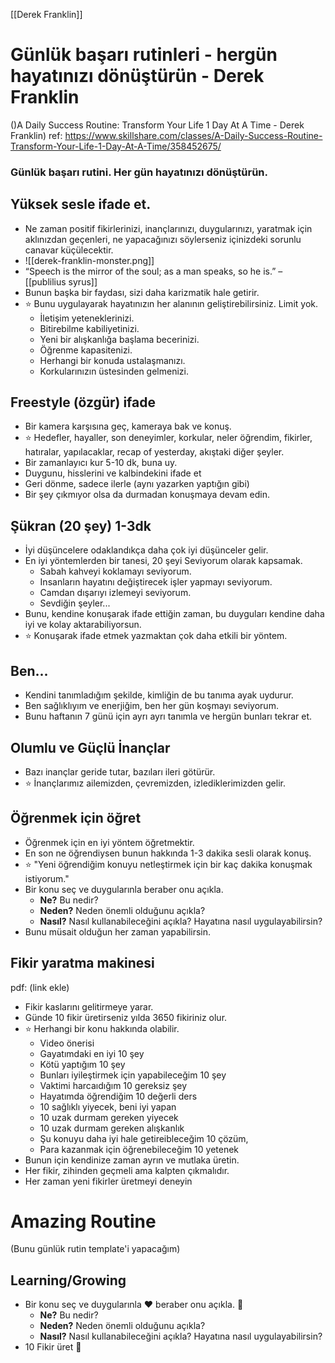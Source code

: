 [[Derek Franklin]]
# Günlük başarı rutinleri - hergün hayatınızı dönüştürün - Derek Franklin
()A Daily Success Routine: Transform Your Life 1 Day At A Time - Derek Franklin)
ref: https://www.skillshare.com/classes/A-Daily-Success-Routine-Transform-Your-Life-1-Day-At-A-Time/358452675/

### Günlük başarı rutini. Her gün hayatınızı dönüştürün.

## Yüksek sesle ifade et.
- Ne zaman positif fikirlerinizi, inançlarınızı, duygularınızı, yaratmak için aklınızdan geçenleri, ne yapacağınızı söylerseniz içinizdeki sorunlu canavar küçülecektir.
- ![[derek-franklin-monster.png]]
- “Speech is the mirror of the soul; as a man speaks, so he is.” – [[publilius syrus]]
- Bunun başka bir faydası, sizi daha karizmatik hale getirir.
- ⭐  Bunu uygulayarak hayatınızın her alanının geliştirebilirsiniz. Limit yok.
	- İletişim yeteneklerinizi.
	- Bitirebilme kabiliyetinizi.
	- Yeni bir alışkanlığa başlama becerinizi.
	- Öğrenme kapasitenizi.
	- Herhangi bir konuda ustalaşmanızı.
	- Korkularınızın üstesinden gelmenizi.
	
## Freestyle (özgür) ifade
- Bir kamera karşısına geç, kameraya bak ve konuş.
- ⭐  Hedefler, hayaller, son deneyimler, korkular, neler öğrendim, fikirler, hatıralar, yapılacaklar, recap of yesterday, akıştaki diğer şeyler.
- Bir zamanlayıcı kur 5-10 dk, buna uy.
- Duygunu, hisslerini ve kalbindekini ifade et
- Geri dönme, sadece ilerle (aynı yazarken yaptığın gibi)
- Bir şey çıkmıyor olsa da durmadan konuşmaya devam edin.

## Şükran (20 şey) 1-3dk
- İyi düşüncelere odaklandıkça daha çok iyi düşünceler gelir.
- En iyi yöntemlerden bir tanesi, 20 şeyi Seviyorum olarak kapsamak.
	- Sabah kahveyi koklamayı seviyorum.
	- Insanların hayatını değiştirecek işler yapmayı seviyorum.
	- Camdan dışarıyı izlemeyi seviyorum.
	- Sevdiğin şeyler...
- Bunu, kendine konuşarak ifade ettiğin zaman, bu duyguları kendine daha iyi ve kolay aktarabiliyorsun.
- ⭐  Konuşarak ifade etmek yazmaktan çok daha etkili bir yöntem.

## Ben...
- Kendini tanımladığım şekilde, kimliğin de bu tanıma ayak uydurur.
- Ben sağlıklıyım ve enerjiğim, ben her gün koşmayı seviyorum.
- Bunu haftanın 7 günü için ayrı ayrı tanımla ve hergün bunları tekrar et.

## Olumlu ve  Güçlü İnançlar
- Bazı inançlar geride tutar, bazıları ileri götürür.
- ⭐  İnançlarımız ailemizden, çevremizden, izlediklerimizden gelir.

## Öğrenmek için öğret
- Öğrenmek için en iyi yöntem öğretmektir.
- En son ne öğrendiysen bunun hakkında 1-3 dakika sesli olarak konuş.
- ⭐  "Yeni öğrendiğim konuyu netleştirmek için bir kaç dakika konuşmak istiyorum."
- Bir konu seç ve duygularınla beraber onu açıkla.
	- **Ne?** Bu nedir?
	- **Neden?** Neden önemli olduğunu açıkla? 
	- **Nasıl?** Nasıl kullanabileceğini açıkla? Hayatına nasıl uygulayabilirsin?
- Bunu müsait olduğun her zaman yapabilirsin.

## Fikir yaratma makinesi
pdf: (link ekle)
-  Fikir kaslarını gelitirmeye yarar.
-  Günde 10 fikir üretirseniz yılda 3650 fikiriniz olur.
- ⭐  Herhangi bir konu hakkında olabilir.
	-  Video önerisi
	-  Gayatımdaki en iyi 10 şey
	-  Kötü yaptığım 10 şey
	-  Bunları iyileştirmek için yapabileceğim 10 şey
	-  Vaktimi harcaıdığım 10 gereksiz şey
	-  Hayatımda öğrendiğim 10 değerli ders 
	-  10 sağlıklı yiyecek, beni iyi yapan
	-  10 uzak durmam gereken yiyecek
	-  10 uzak durmam gereken alışkanlık
	-  Şu konuyu daha iyi hale getireibleceğim 10 çözüm,
	-  Para kazanmak için öğrenebileceğim 10 yetenek
-  Bunun için kendinize zaman ayrın ve mutlaka üretin.
-  Her fikir, zihinden geçmeli ama kalpten çıkmalıdır.
-  Her zaman yeni fikirler üretmeyi deneyin
	
# Amazing Routine 
(Bunu günlük rutin template'i yapacağım)

## Learning/Growing
- Bir konu seç ve duygularınla ♥️  beraber onu açıkla. 💬
	- **Ne?** Bu nedir?
	- **Neden?** Neden önemli olduğunu açıkla? 
	- **Nasıl?** Nasıl kullanabileceğini açıkla? Hayatına nasıl uygulayabilirsin?
- 10 Fikir üret 🧠 


